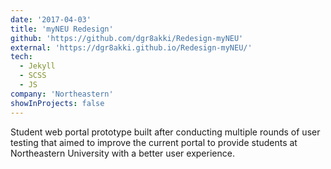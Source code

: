 ```yaml
---
date: '2017-04-03'
title: 'myNEU Redesign'
github: 'https://github.com/dgr8akki/Redesign-myNEU'
external: 'https://dgr8akki.github.io/Redesign-myNEU/'
tech:
  - Jekyll
  - SCSS
  - JS
company: 'Northeastern'
showInProjects: false
---
```


Student web portal prototype built after conducting multiple rounds of user testing that aimed to improve the current portal to provide students at Northeastern University with a better user experience.
